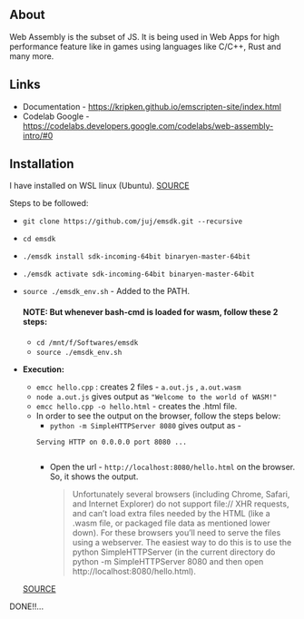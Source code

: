 ## About
Web Assembly is the subset of JS. It is being used in Web Apps for high performance feature like in games using languages like C/C++, Rust and many more.

## Links
* Documentation - https://kripken.github.io/emscripten-site/index.html
* Codelab Google - https://codelabs.developers.google.com/codelabs/web-assembly-intro/#0

## Installation
I have installed on WSL linux (Ubuntu). [SOURCE](https://kripken.github.io/emscripten-site/docs/getting_started/downloads.html)

Steps to be followed:
* `git clone https://github.com/juj/emsdk.git --recursive`
* `cd emsdk`
* `./emsdk install sdk-incoming-64bit binaryen-master-64bit`
* `./emsdk activate sdk-incoming-64bit binaryen-master-64bit`
* `source ./emsdk_env.sh` - Added to the PATH. <br/>
  #### NOTE: But whenever bash-cmd is loaded for wasm, follow these 2 steps:
   * `cd /mnt/f/Softwares/emsdk`
   * `source ./emsdk_env.sh`
* **Execution:**
  * `emcc hello.cpp` : creates 2 files - `a.out.js` , `a.out.wasm`
  * `node a.out.js` gives output as `"Welcome to the world of WASM!"`
  * `emcc hello.cpp -o hello.html` - creates the .html file.
  * In order to see the output on the browser, follow the steps below: 
    * `python -m SimpleHTTPServer 8080` gives output as -
    ```
    Serving HTTP on 0.0.0.0 port 8080 ...
    
    
    ```
    * Open the url - `http://localhost:8080/hello.html` on the browser. So, it shows the output.
    
      > Unfortunately several browsers (including Chrome, Safari, and Internet Explorer) do not support file:// XHR requests, and can’t load extra files needed by the HTML (like a .wasm file, or packaged file data as mentioned lower down). For these browsers you’ll need to serve the files using a webserver. The easiest way to do this is to use the python SimpleHTTPServer (in the current directory do python -m SimpleHTTPServer 8080 and then open http://localhost:8080/hello.html).
   
   [SOURCE](https://kripken.github.io/emscripten-site/docs/getting_started/Tutorial.html#generating-html)
    

DONE!!...
    
